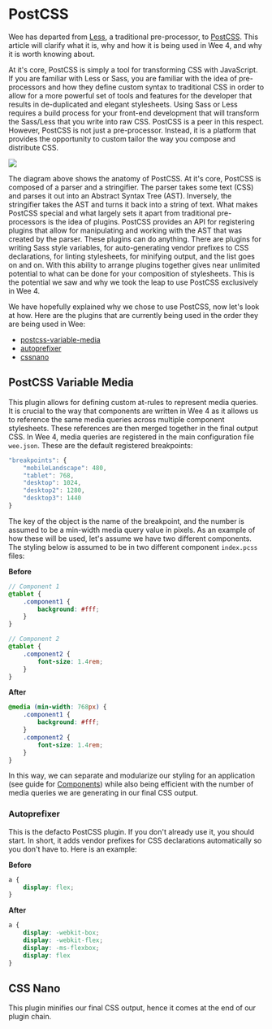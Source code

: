 # PostCSS

Wee has departed from [Less](http://lesscss.org/), a traditional pre-processor, to [PostCSS](http://postcss.org/). This article will clarify what it is, why and how it is being used in Wee 4, and why it is worth knowing about.

At it's core, PostCSS is simply a tool for transforming CSS with JavaScript. If you are familiar with Less or Sass, you are familiar with the idea of pre-processors and how they define custom syntax to traditional CSS in order to allow for a more powerful set of tools and features for the developer that results in de-duplicated and elegant stylesheets. Using Sass or Less requires a build process for your front-end development that will transform the Sass/Less that you write into raw CSS. PostCSS is a peer in this respect. However, PostCSS is not just a pre-processor. Instead, it is a platform that provides the opportunity to custom tailor the way you compose and distribute CSS.

<img src="/uploads/general/postcss-anatomy.jpg" class="blog-image">

The diagram above shows the anatomy of PostCSS. At it's core, PostCSS is composed of a parser and a stringifier. The parser takes some text (CSS) and parses it out into an Abstract Syntax Tree (AST). Inversely, the stringifier takes the AST and turns it back into a string of text. What makes PostCSS special and what largely sets it apart from traditional pre-processors is the idea of plugins. PostCSS provides an API for registering plugins that allow for manipulating and working with the AST that was created by the parser. These plugins can do anything. There are plugins for writing Sass style variables, for auto-generating vendor prefixes to CSS declarations, for linting stylesheets, for minifying output, and the list goes on and on. With this ability to arrange plugins together gives near unlimited potential to what can be done for your composition of stylesheets. This is the potential we saw and why we took the leap to use PostCSS exclusively in Wee 4.

We have hopefully explained why we chose to use PostCSS, now let's look at how. Here are the plugins that are currently being used in the order they are being used in Wee:

- [postcss-variable-media](https://www.npmjs.com/package/postcss-variable-media)
- [autoprefixer](https://www.npmjs.com/package/autoprefixer)
- [cssnano](https://www.npmjs.com/package/cssnano)

## PostCSS Variable Media
This plugin allows for defining custom at-rules to represent media queries. It is crucial to the way that components are written in Wee 4 as it allows us to reference the same media queries across multiple component stylesheets. These references are then merged together in the final output CSS. In Wee 4, media queries are registered in the main configuration file `wee.json`. These are the default registered breakpoints:

```javascript
"breakpoints": {
	"mobileLandscape": 480,
	"tablet": 768,
	"desktop": 1024,
	"desktop2": 1280,
	"desktop3": 1440
}
```

The key of the object is the name of the breakpoint, and the number is assumed to be a min-width media query value in pixels. As an example of how these will be used, let's assume we have two different components. The styling below is assumed to be in two different component `index.pcss` files:

**Before**
```scss
// Component 1
@tablet {
    .component1 {
        background: #fff;
    }
}

// Component 2
@tablet {
    .component2 {
        font-size: 1.4rem;
    }
}
```

**After**
```css
@media (min-width: 768px) {
    .component1 {
        background: #fff;
    }
    .component2 {
        font-size: 1.4rem;
    }
}
```

In this way, we can separate and modularize our styling for an application (see guide for [Components](/guide/components)) while also being efficient with the number of media queries we are generating in our final CSS output.

### Autoprefixer
This is the defacto PostCSS plugin. If you don't already use it, you should start. In short, it adds vendor prefixes for CSS declarations automatically so you don't have to. Here is an example:

**Before**
```css
a {
    display: flex;
}
```

**After**
```css
a {
    display: -webkit-box;
    display: -webkit-flex;
    display: -ms-flexbox;
    display: flex
}
```

## CSS Nano
This plugin minifies our final CSS output, hence it comes at the end of our plugin chain.

